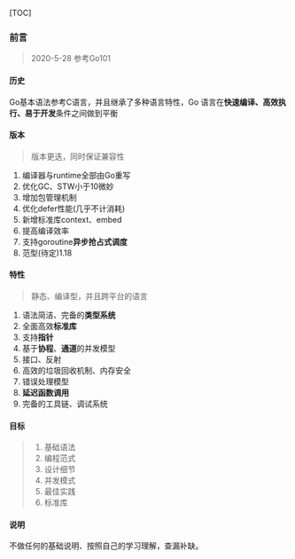 [TOC]

### 前言

> 2020-5-28 参考Go101

#### 历史

Go基本语法参考C语言，并且继承了多种语言特性，Go 语言在**快速编译、高效执行、易于开发**条件之间做到平衡

#### 版本

> 版本更迭，同时保证兼容性

1. 编译器与runtime全部由Go重写
2. 优化GC、STW小于10微妙
3. 增加包管理机制
4. 优化defer性能(几乎不计消耗)
5. 新增标准库context、embed
6. 提高编译效率
7. 支持goroutine**异步抢占式调度**
8. 范型(待定)1.18

#### 特性

> 静态、编译型，并且跨平台的语言

1. 语法简洁、完备的**类型系统**
2. 全面高效**标准库**
3. 支持**指针**
4. 基于**协程**、**通道**的并发模型
5. 接口、反射
6. 高效的垃圾回收机制、内存安全
7. 错误处理模型
8. **延迟函数调用**
9. 完备的工具链、调试系统

#### 目标

> 1. 基础语法
> 3. 编程范式
> 4. 设计细节
> 5. 并发模式
> 6. 最佳实践
> 7. 标准库

#### 说明

不做任何的基础说明、按照自己的学习理解，查漏补缺。